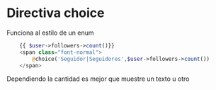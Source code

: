 # Directiva choice

Funciona al estilo de un enum

```php
    {{ $user->followers->count()}}
    <span class="font-normal">
        @choice('Seguidor|Seguidores',$user->followers->count())
    </span>
```
Dependiendo la cantidad es mejor que muestre un texto u otro